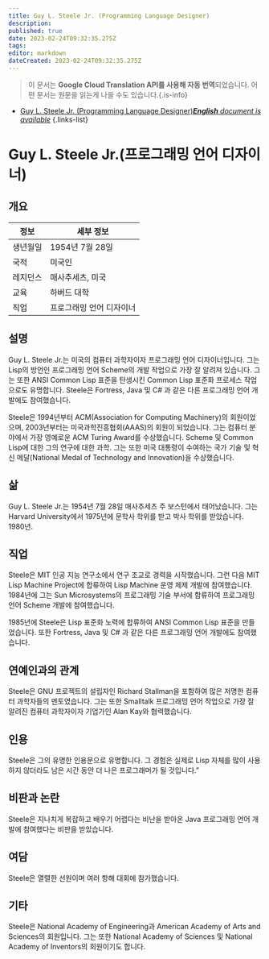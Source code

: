 ```yaml
---
title: Guy L. Steele Jr. (Programming Language Designer)
description: 
published: true
date: 2023-02-24T09:32:35.275Z
tags: 
editor: markdown
dateCreated: 2023-02-24T09:32:35.275Z
---
```


> 이 문서는 **Google Cloud Translation API를 사용해 자동 번역**되었습니다.
어떤 문서는 원문을 읽는게 나을 수도 있습니다.{.is-info}



- [Guy L. Steele Jr. (Programming Language Designer)***English** document is available*](/en/Knowledge-base/Dictionary/Person/guy-l-steele-jr-programming-language-designer)
{.links-list}


# Guy L. Steele Jr.(프로그래밍 언어 디자이너)

## 개요

| 정보 | 세부 정보 |
| ---------- | ------- |
| 생년월일 | 1954년 7월 28일 |
| 국적 | 미국인 |
| 레지던스 | 매사추세츠, 미국 |
| 교육 | 하버드 대학 |
| 직업 | 프로그래밍 언어 디자이너 |

## 설명

Guy L. Steele Jr.는 미국의 컴퓨터 과학자이자 프로그래밍 언어 디자이너입니다. 그는 Lisp의 방언인 프로그래밍 언어 Scheme의 개발 작업으로 가장 잘 알려져 있습니다. 그는 또한 ANSI Common Lisp 표준을 탄생시킨 Common Lisp 표준화 프로세스 작업으로도 유명합니다. Steele은 Fortress, Java 및 C# 과 같은 다른 프로그래밍 언어 개발에도 참여했습니다.

Steele은 1994년부터 ACM(Association for Computing Machinery)의 회원이었으며, 2003년부터는 미국과학진흥협회(AAAS)의 회원이 되었습니다. 그는 컴퓨터 분야에서 가장 영예로운 ACM Turing Award를 수상했습니다. Scheme 및 Common Lisp에 대한 그의 연구에 대한 과학. 그는 또한 미국 대통령이 수여하는 국가 기술 및 혁신 메달(National Medal of Technology and Innovation)을 수상했습니다.

## 삶

Guy L. Steele Jr.는 1954년 7월 28일 매사추세츠 주 보스턴에서 태어났습니다. 그는 Harvard University에서 1975년에 문학사 학위를 받고 박사 학위를 받았습니다. 1980년.

## 직업

Steele은 MIT 인공 지능 연구소에서 연구 조교로 경력을 시작했습니다. 그런 다음 MIT Lisp Machine Project에 합류하여 Lisp Machine 운영 체제 개발에 참여했습니다. 1984년에 그는 Sun Microsystems의 프로그래밍 기술 부서에 합류하여 프로그래밍 언어 Scheme 개발에 참여했습니다.

1985년에 Steele은 Lisp 표준화 노력에 합류하여 ANSI Common Lisp 표준을 만들었습니다. 또한 Fortress, Java 및 C# 과 같은 다른 프로그래밍 언어 개발에도 참여했습니다.

## 연예인과의 관계

Steele은 GNU 프로젝트의 설립자인 Richard Stallman을 포함하여 많은 저명한 컴퓨터 과학자들의 멘토였습니다. 그는 또한 Smalltalk 프로그래밍 언어 작업으로 가장 잘 알려진 컴퓨터 과학자이자 기업가인 Alan Kay와 협력했습니다.

## 인용

Steele은 그의 유명한 인용문으로 유명합니다. 그 경험은 실제로 Lisp 자체를 많이 사용하지 않더라도 남은 시간 동안 더 나은 프로그래머가 될 것입니다.”

## 비판과 논란

Steele은 지나치게 복잡하고 배우기 어렵다는 비난을 받아온 Java 프로그래밍 언어 개발에 참여했다는 비판을 받았습니다.

## 여담

Steele은 열렬한 선원이며 여러 항해 대회에 참가했습니다.

## 기타

Steele은 National Academy of Engineering과 American Academy of Arts and Sciences의 회원입니다. 그는 또한 National Academy of Sciences 및 National Academy of Inventors의 회원이기도 합니다.